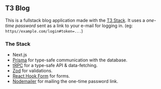## T3 Blog

This is a fullstack blog application made with the [T3 Stack](https://create.t3.gg/). It uses a *one-time password* sent as a link to your e-mail for logging in. 
(eg: `https//example.com/login#token=...`) 

### The Stack
- Next.js 
- [Prisma](https://www.prisma.io/) for type-safe communication with the database.
- [tRPC](https://trpc.io) for a type-safe API & data-fetching.
- [Zod](https://github.com/colinhacks/zod) for validations.
- [React Hook Form](https://react-hook-form.com) for forms.
- [Nodemailer](https://nodemailer.com/) for mailing the one-time password link.
